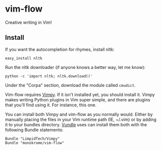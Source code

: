 vim-flow
========

Creative writing in Vim!

Install
-------

If you want the autocompletion for rhymes, install nltk:

    easy_install nltk

Run the nltk downloader (if anyone knows a better way, let me know):

    python -c 'import nltk; nltk.download()'

Under the "Corpa" section, download the module called `cmudict`.

Vim-flow requires [Vimpy][vi]. If it isn't installed yet, you should install
it. Vimpy makes writing Python plugins in Vim super simple, and there are
plugins that you'll find using it. For instance, this one.

You can install both Vimpy and vim-flow as you normally would. Either by
manually placing the files in your Vim runtime path (IE, ~/.vim) or by adding
it to your bundles directory. [Vundle][vu] uses can install them both with the
following Bundle statements:

    Bundle "LimpidTech/Vimpy"
    Bundle "monokrome/vim-flow"


[vi]: http://github.com/LimpidTech/vimpy "Vimpy - Pythonic Vim"
[vu]: https://github.com/gmarik/vundle "Vundle - Vim Package Manager"
